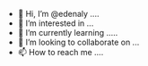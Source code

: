 - 👋 Hi, I’m @edenaly ....
- 👀 I’m interested in ...
- 🌱 I’m currently learning .....
- 💞️ I’m looking to collaborate on ...
- 📫 How to reach me ....

<!---
edenaly/edenaly is a ✨ special ✨ repository because its `README.md` (this file) appears on your GitHub profile.
You can click the Preview link to take a look at your changes.
--->

